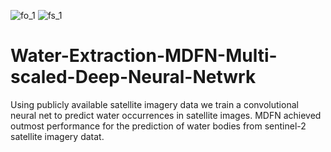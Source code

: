 ![fo_1](https://user-images.githubusercontent.com/32522237/122047924-4fd9e780-cdfe-11eb-828b-b0e2a7d4ae65.JPG)
![fs_1](https://user-images.githubusercontent.com/32522237/122047927-510b1480-cdfe-11eb-9b5b-b9220ba93a76.JPG)
# Water-Extraction-MDFN-Multi-scaled-Deep-Neural-Netwrk

Using publicly available satellite imagery data we train a convolutional neural net to predict water occurrences in satellite images. MDFN achieved outmost performance for the prediction of water bodies from sentinel-2 satellite imagery datat.
